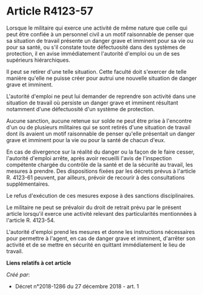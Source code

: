 # Article R4123-57

Lorsque le militaire qui exerce une activité de même nature que celle qui peut être confiée à un personnel civil a un motif
raisonnable de penser que sa situation de travail présente un danger grave et imminent pour sa vie ou pour sa santé, ou s'il
constate toute défectuosité dans des systèmes de protection, il en avise immédiatement l'autorité d'emploi ou un de ses
supérieurs hiérarchiques.

Il peut se retirer d'une telle situation. Cette faculté doit s'exercer de telle manière qu'elle ne puisse créer pour autrui
une nouvelle situation de danger grave et imminent.

L'autorité d'emploi ne peut lui demander de reprendre son activité dans une situation de travail où persiste un danger grave
et imminent résultant notamment d'une défectuosité d'un système de protection.

Aucune sanction, aucune retenue sur solde ne peut être prise à l'encontre d'un ou de plusieurs militaires qui se sont retirés
d'une situation de travail dont ils avaient un motif raisonnable de penser qu'elle présentait un danger grave et imminent
pour la vie ou pour la santé de chacun d'eux.

En cas de divergence sur la réalité du danger ou la façon de le faire cesser, l'autorité d'emploi arrête, après avoir
recueilli l'avis de l'inspection compétente chargée du contrôle de la santé et de la sécurité au travail, les mesures à
prendre. Des dispositions fixées par les décrets prévus à l'article R. 4123-61 peuvent, par ailleurs, prévoir de recourir à
des consultations supplémentaires.

Le refus d'exécution de ces mesures expose à des sanctions disciplinaires.

Le militaire ne peut se prévaloir du droit de retrait prévu par le présent article lorsqu'il exerce une activité relevant des
particularités mentionnées à l'article R. 4123-54.

L'autorité d'emploi prend les mesures et donne les instructions nécessaires pour permettre à l'agent, en cas de danger grave
et imminent, d'arrêter son activité et de se mettre en sécurité en quittant immédiatement le lieu de travail.

**Liens relatifs à cet article**

_Créé par_:

  - Décret n°2018-1286 du 27 décembre 2018 - art. 1

